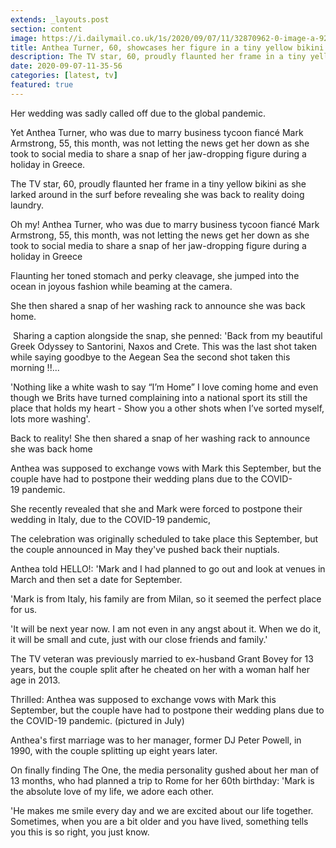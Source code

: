 ```yaml
---
extends: _layouts.post
section: content
image: https://i.dailymail.co.uk/1s/2020/09/07/11/32870962-0-image-a-92_1599474262925.jpg 
title: Anthea Turner, 60, showcases her figure in a tiny yellow bikini 
description: The TV star, 60, proudly flaunted her frame in a tiny yellow bikini as she larked around in the surf before revealing she was back to reality doing laundry 
date: 2020-09-07-11-35-56 
categories: [latest, tv] 
featured: true 
--- 
```

Her wedding was sadly called off due to the global pandemic. 

Yet Anthea Turner, who was due to marry business tycoon fiancé Mark Armstrong, 55, this month, was not letting the news get her down as she took to social media to share a snap of her jaw-dropping figure during a holiday in Greece.

The TV star, 60, proudly flaunted her frame in a tiny yellow bikini as she larked around in the surf before revealing she was back to reality doing laundry. 

Oh my! Anthea Turner, who was due to marry business tycoon fiancé Mark Armstrong, 55, this month, was not letting the news get her down as she took to social media to share a snap of her jaw-dropping figure during a holiday in Greece

Flaunting her toned stomach and perky cleavage, she jumped into the ocean in joyous fashion while beaming at the camera. 

She then shared a snap of her washing rack to announce she was back home.  

 Sharing a caption alongside the snap, she penned: 'Back from my beautiful Greek Odyssey to Santorini, Naxos and Crete. This was the last shot taken while saying goodbye to the Aegean Sea the second shot taken this morning !!...

'Nothing like a white wash to say “I’m Home” I love coming home and even though we Brits have turned complaining into a national sport its still the place that holds my heart - Show you a other shots when I’ve sorted myself, lots more washing'. 

Back to reality! She then shared a snap of her washing rack to announce she was back home

Anthea was supposed to exchange vows with Mark this September, but the couple have had to postpone their wedding plans due to the COVID-19 pandemic. 

She recently revealed that she and Mark were forced to postpone their wedding in Italy, due to the COVID-19 pandemic,

The celebration was originally scheduled to take place this September, but the couple announced in May they've pushed back their nuptials.



Anthea told HELLO!: 'Mark and I had planned to go out and look at venues in March and then set a date for September.

'Mark is from Italy, his family are from Milan, so it seemed the perfect place for us. 

'It will be next year now. I am not even in any angst about it. When we do it, it will be small and cute, just with our close friends and family.'

The TV veteran was previously married to ex-husband Grant Bovey for 13 years, but the couple split after he cheated on her with a woman half her age in 2013.

Thrilled: Anthea was supposed to exchange vows with Mark this September, but the couple have had to postpone their wedding plans due to the COVID-19 pandemic. (pictured in July)

Anthea's first marriage was to her manager, former DJ Peter Powell, in 1990, with the couple splitting up eight years later.

On finally finding The One, the media personality gushed about her man of 13 months, who had planned a trip to Rome for her 60th birthday: 'Mark is the absolute love of my life, we adore each other.

'He makes me smile every day and we are excited about our life together. Sometimes, when you are a bit older and you have lived, something tells you this is so right, you just know.

